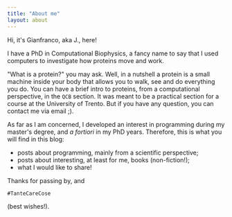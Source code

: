 ```yaml
---
title: "About me"
layout: about
---
```


Hi, it's Gianfranco, aka J., here!

I have a PhD in Computational Biophysics, a fancy name to say that I used
computers to investigate how proteins move and work.

"What is a protein?" you may ask. Well, in a nutshell a protein is a small
machine inside your body that allows you to walk, see and do everything you
do. You can have a brief intro to proteins, from a computational perspective,
in the `QCB` section. It was meant to be a practical section for a course at
the University of Trento. But if you have any question, you can contact me via
email ;).

As far as I am concerned, I developed an interest in programming during my
master's degree, and _a fortiori_ in my PhD years. Therefore, this is what you
will find in this blog:
- posts about programming, mainly from a scientific perspective;
- posts about interesting, at least for me, books (non-fiction!);
- what I would like to share!

Thanks for passing by, and
```
#TanteCareCose
```
(best wishes!).


